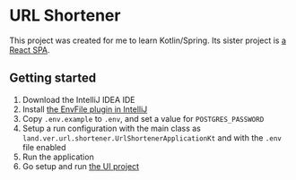 # URL Shortener

This project was created for me to learn Kotlin/Spring. Its sister project is [a React SPA](https://github.com/un1r8okq/url-shortener-ui).

## Getting started
    
1. Download the IntelliJ IDEA IDE
2. Install [the EnvFile plugin in IntelliJ](https://plugins.jetbrains.com/plugin/7861-envfile)
3. Copy `.env.example` to `.env`, and set a value for `POSTGRES_PASSWORD`
4. Setup a run configuration with the main class as `land.ver.url.shortener.UrlShortenerApplicationKt` and with the `.env` file enabled
5. Run the application
6. Go setup and run [the UI project](https://github.com/un1r8okq/url-shortener-ui)
